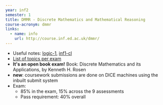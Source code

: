 ```yaml
---
year: inf2
semester: 1
title: DMMR - Discrete Mathematics and Mathematical Reasoning
course-acronym: dmmr
links:
  - name: info
    url: http://course.inf.ed.ac.uk/dmmr/
---
```


- Useful notes: [logic-1](/inf1#logic-1), [inf1-cl](/inf1#computation-and-logic)
- [List of topics per exam](https://gist.github.com/neanias/058ac1d64386f240bfc38922e764e8a6)
- **It's an open book exam!** Book: Discrete Mathematics and its Applications, by Kenneth H. Rosen
- **new**: coursework submissions are done on DICE machines using the inbuilt submit system
- Exam:
  - 85% in the exam, 15% across the 9 assessments
  - Pass requirement: 40% overall
